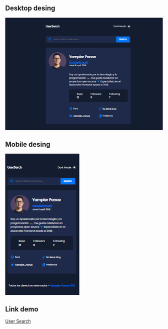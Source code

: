 ## Desktop desing

<img src="./assets/desktop.png">

## Mobile desing

<img src="./assets/mobile.png">

## Link demo

<a href="https://yampierponcev.github.io/GitHubUserSearch/">User Search</a>
